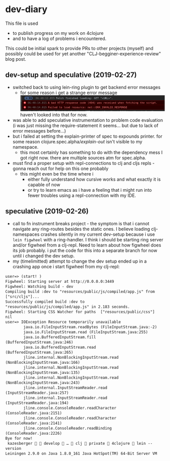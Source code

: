 # dev-diary

This file is used 

* to publish progress on my work on 4clojure 
* and to have a log of problems i encountered.

This could be initial spark to provide PRs to other projects (myself) and possibly could be used for yet another "CLJ-begginer-experience-review" blog post.

## dev-setup and speculative (2019-02-27)

* switched back to using lein-ring plugin to get backend error messages
    * for some reason i get a strange error message <br>![](issues/issue-404-on-unknown-resource.png) haven't looked into that for now. 
* was able to add speculative instrumentation to problem code evaluation (i was just missing the require-statement it seems... but due to lack of error messages before...)
* but i failed at setting the explain-printer of spec to expounds printer. for some reason clojure.spec.alpha/*explain-out* isn't visible to my namespace. 
    * this most certainly has something to do with the dependency mess I got right now. there are multiple sources atm for spec.alpha.
* must find a proper setup with repl-connections to clj and cljs repls - gonna reach out for help on this one probably
    * this might even be the time where i 
        * either fully understand how cursive works and what exactly it is capable of now
        * or try to learn emacs as i have a feeling that i might run into fewer troubles using a repl-connection with my IDE.

## speculative (2019-02-26)

* call to fn instrument breaks project - the symptom is that i cannot navigate any ring-routes besides the static ones.
I believe loading clj-namespaces crashes silently in my current dev-setup because i use `lein figwheel` with a ring-handler. I think i should be starting ring server and/or figwheel from a clj-repl. Need to learn about how figwheel does its job probably. i put the code for this into a separate branch for now until i changed the dev setup.
* my (timelimitted) attempt to change the dev setup ended up in a crashing app once i start figwheel from my clj-repl:
```
user=> (start! )
Figwheel: Starting server at http://0.0.0.0:3449
Figwheel: Watching build - dev
Compiling build :dev to "resources/public/js/compiled/app.js" from ["src/cljs"]...
Successfully compiled build :dev to "resources/public/js/compiled/app.js" in 2.183 seconds.
Figwheel: Starting CSS Watcher for paths  ["resources/public/css"]
nil
user=> IOException Resource temporarily unavailable
        java.io.FileInputStream.readBytes (FileInputStream.java:-2)
        java.io.FileInputStream.read (FileInputStream.java:255)
        java.io.BufferedInputStream.fill (BufferedInputStream.java:246)
        java.io.BufferedInputStream.read (BufferedInputStream.java:265)
        jline.internal.NonBlockingInputStream.read (NonBlockingInputStream.java:166)
        jline.internal.NonBlockingInputStream.read (NonBlockingInputStream.java:135)
        jline.internal.NonBlockingInputStream.read (NonBlockingInputStream.java:243)
        jline.internal.InputStreamReader.read (InputStreamReader.java:257)
        jline.internal.InputStreamReader.read (InputStreamReader.java:194)
        jline.console.ConsoleReader.readCharacter (ConsoleReader.java:2151)
        jline.console.ConsoleReader.readCharacter (ConsoleReader.java:2141)
        jline.console.ConsoleReader.readBinding (ConsoleReader.java:2226)
Bye for now!
 kazesberger   develop  …  clj  private  4clojure  lein --version
Leiningen 2.9.0 on Java 1.8.0_161 Java HotSpot(TM) 64-Bit Server VM

```

